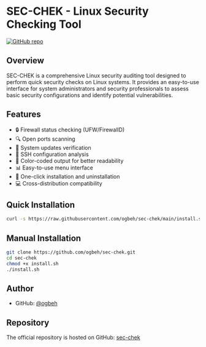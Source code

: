 # SEC-CHEK - Linux Security Checking Tool

[![GitHub repo](https://img.shields.io/badge/GitHub-sec--chek-blue.svg)](https://github.com/ogbeh/sec-chek.git)

## Overview
SEC-CHEK is a comprehensive Linux security auditing tool designed to perform quick security checks on Linux systems. It provides an easy-to-use interface for system administrators and security professionals to assess basic security configurations and identify potential vulnerabilities.

## Features
- 🔒 Firewall status checking (UFW/FirewallD)
- 🔍 Open ports scanning
- 🔄 System updates verification
- 🔑 SSH configuration analysis
- 🎨 Color-coded output for better readability
- 📊 Easy-to-use menu interface
- 🔧 One-click installation and uninstallation
- 💻 Cross-distribution compatibility

## Quick Installation
```bash
curl -s https://raw.githubusercontent.com/ogbeh/sec-chek/main/install.sh | bash
```

## Manual Installation
```bash
git clone https://github.com/ogbeh/sec-chek.git
cd sec-chek
chmod +x install.sh
./install.sh
```

## Author
- GitHub: [@ogbeh](https://github.com/ogbeh)

## Repository
The official repository is hosted on GitHub: [sec-chek](https://github.com/ogbeh/sec-chek.git) 